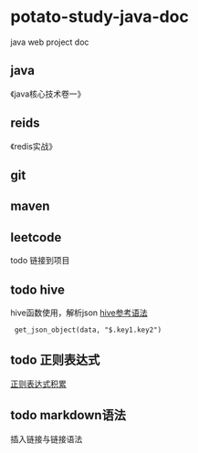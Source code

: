 # potato-study-java-doc
java web project doc
## java
《java核心技术卷一》
## reids
《redis实战》
## git

## maven

## leetcode
todo 链接到项目


## todo hive
hive函数使用，解析json [hive参考语法](https://www.cnblogs.com/biehongli/p/7699578.html)

```
 get_json_object(data, "$.key1.key2")
```


## todo 正则表达式
[正则表达式积累](https://www.runoob.com/regexp/regexp-syntax.html)

## todo markdown语法
插入链接与链接语法
